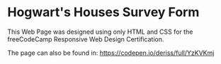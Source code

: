 # Hogwart's Houses Survey Form

This Web Page was designed using only HTML and CSS for the freeCodeCamp Responsive Web Design Certification.

The page can also be found in: https://codepen.io/deriss/full/YzKVKmj
